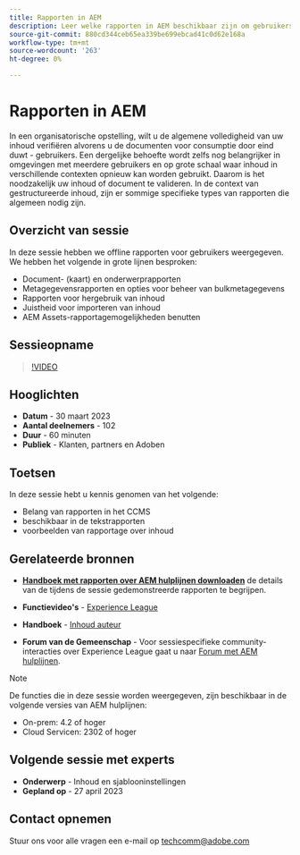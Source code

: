 ```yaml
---
title: Rapporten in AEM
description: Leer welke rapporten in AEM beschikbaar zijn om gebruikers te helpen de kwaliteit van de inhoud te verbeteren.
source-git-commit: 880cd344ceb65ea339be699ebcad41c0d62e168a
workflow-type: tm+mt
source-wordcount: '263'
ht-degree: 0%

---
```


# Rapporten in AEM

In een organisatorische opstelling, wilt u de algemene volledigheid van uw inhoud verifiëren alvorens u de documenten voor consumptie door eind duwt - gebruikers. Een dergelijke behoefte wordt zelfs nog belangrijker in omgevingen met meerdere gebruikers en op grote schaal waar inhoud in verschillende contexten opnieuw kan worden gebruikt. Daarom is het noodzakelijk uw inhoud of document te valideren. In de context van gestructureerde inhoud, zijn er sommige specifieke types van rapporten die algemeen nodig zijn.


## Overzicht van sessie

In deze sessie hebben we offline rapporten voor gebruikers weergegeven. We hebben het volgende in grote lijnen besproken:
- Document- (kaart) en onderwerprapporten
- Metagegevensrapporten en opties voor beheer van bulkmetagegevens
- Rapporten voor hergebruik van inhoud
- Juistheid voor importeren van inhoud
- AEM Assets-rapportagemogelijkheden benutten


## Sessieopname

>[!VIDEO](https://video.tv.adobe.com/v/3417529/guides--reporting-reporting?quality=12&learn=on)


## Hooglichten

- **Datum** - 30 maart 2023
- **Aantal deelnemers** - 102
- **Duur** - 60 minuten
- **Publiek** - Klanten, partners en Adoben


## Toetsen

In deze sessie hebt u kennis genomen van het volgende:
- Belang van rapporten in het CCMS
- beschikbaar in de tekstrapporten
- voorbeelden van rapportage over inhoud


## Gerelateerde bronnen

- **[Handboek met rapporten over AEM hulplijnen downloaden](./assets/aem-guides-expert-session-reports-documentation.pdf)** de details van de tijdens de sessie gedemonstreerde rapporten te begrijpen.

- **Functievideo&#39;s** -  [Experience League](https://experienceleague.adobe.com/docs/experience-manager-guides-learn/videos/output-generation/working-with-reports.html?lang=en)

- **Handboek** - [Inhoud auteur](https://help.adobe.com/en_US/xml-documentation-for-adobe-experience-manager/index.html#t=DXML-master-map%2Freports-intro.html)

- **Forum van de Gemeenschap** - Voor sessiespecifieke community-interacties over Experience League gaat u naar  [Forum met AEM hulplijnen](https://experienceleaguecommunities.adobe.com/t5/experience-manager-guides/bd-p/xml-documentation-discussions).

>[!NOTE]
>
> De functies die in deze sessie worden weergegeven, zijn beschikbaar in de volgende versies van AEM hulplijnen:
> - On-prem: 4.2 of hoger
> - Cloud Servicen: 2302 of hoger


## Volgende sessie met experts

- **Onderwerp** - Inhoud en sjablooninstellingen
- **Gepland op** - 27 april 2023


## Contact opnemen

Stuur ons voor alle vragen een e-mail op <techcomm@adobe.com>
